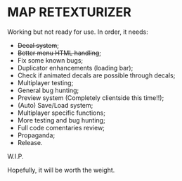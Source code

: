 # MAP RETEXTURIZER

Working but not ready for use. In order, it needs:

- ~~Decal system~~;
- ~~Better menu HTML handling~~;
- Fix some known bugs;
- Duplicator enhancements (loading bar);
- Check if animated decals are possible through decals;
- Multiplayer testing;
- General bug hunting;
- Preview system (Completely clientside this time!!);
- (Auto) Save/Load system;
- Multiplayer specific functions;
- More testing and bug hunting;
- Full code comentaries review;
- Propaganda;
- Release.

W.I.P.

Hopefully, it will be worth the weight.
